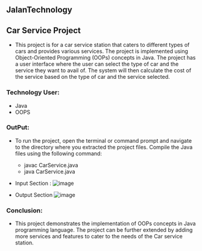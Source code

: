 ## JalanTechnology
## Car Service Project
  * This project is for a car service station that caters to different types of cars and provides various services. The project is implemented using Object-Oriented Programming (OOPs) concepts in Java. The project has a user interface where the user can select the type of car and the service they want to avail of. The system will then calculate the cost of the service based on the type of car and the service selected.

### Technology User:
  * Java
  * OOPS

### OutPut:
   * To run the project, open the terminal or command prompt and navigate to the directory where you extracted the project files. Compile the Java files using the       following command:
      * javac CarService.java
      * java  CarService.java

   * Input Section :
      ![image](https://github.com/Harshshah28/JalanTechnology/assets/113374284/b874d224-7861-40a0-aba6-2352d9cbea76)


   * Output Section
      ![image](https://github.com/Harshshah28/JalanTechnology/assets/113374284/6eba8ab7-f913-4a55-8c16-3f83a318ff5c)


### Conclusion:
 * This project demonstrates the implementation of OOPs concepts in Java programming language. The project can be further extended by adding more services and features to cater to the needs of the Car service station.
